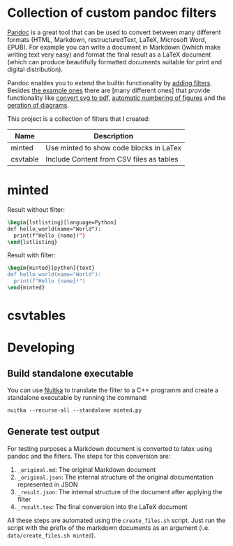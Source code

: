 # Collection of custom pandoc filters

[Pandoc](http://pandoc.org/) is a great tool that can be used to convert between many different formats (HTML, Markdown, restructuredText, LaTeX, Microsoft Word, EPUB). For example you can write a document in Markdown ()which make writing text very easy) and format the final result as a LaTeX document (which can produce beautifully formatted documents suitable for print and digital distribution).

Pandoc enables you to extend the builtin functionality by [adding filters](http://pandoc.org/scripting.html). Besides [the example ones](https://github.com/jgm/pandocfilters) there are [many different ones] that provide functionality like [convert svg to pdf](https://gist.github.com/jeromerobert/3996eca3acd12e4c3d40), [automatic numbering of figures](https://github.com/tomduck/pandoc-fignos) and the [geration of diagrams](https://github.com/raghur/mermaid-filter).

This project is a collection of filters that I created:

| Name     | Description                              |
|----------|------------------------------------------|
| minted   | Use minted to show code blocks in LaTex  |
| csvtable | Include Content from CSV files as tables |

# minted

Result without filter:

```latex
\begin{lstlisting}[language=Python]
def hello_world(name="World"):
  print(f"Hello {name}!")
\end{lstlisting}
```

Result with filter:

```latex
\begin{minted}[python]{text}
def hello_world(name="World"):
  print(f"Hello {name}!")
\end{minted}
```

# csvtables

# Developing

## Build standalone executable #

You can use [Nuitka](http://nuitka.net/) to translate the filter to a C++ programm and create a standalone executable by running the command:

```shell
nuitka --recurse-all --standalone minted.py
```


## Generate test output #

For testing purposes a Markdown document is converted to latex using pandoc and the filters. The steps for this conversion are:

1. `_original.md`: The original Markdown document
2. `_original.json`: The internal structure of the original documentation represented in JSON
3. `_result.json`: The internal structure of the document after applying the filter
4. `_result.tex`: The final conversion into the LaTeX document

All these steps are automated using the `create_files.sh` script. Just run the script with the prefix of the markdown documents as an argument (i.e. `data/create_files.sh minted`).